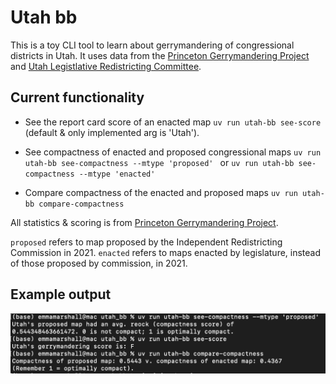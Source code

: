 # Utah bb

This is a toy CLI tool to learn about gerrymandering of congressional districts in Utah. It uses data from the [Princeton Gerrymandering Project](https://gerrymander.princeton.edu/) and [Utah Legistlative Redistricting Committee](https://citygate.utleg.gov/legdistricting/utah/comment_links). 

## Current functionality
- See the report card score of an enacted map
`uv run utah-bb see-score` (default & only implemented arg is 'Utah').

- See compactness of enacted and proposed congressional maps
`uv run utah-bb see-compactness --mtype 'proposed' ` or `uv run utah-bb see-compactness --mtype 'enacted'`

- Compare compactness of the enacted and proposed maps
`uv run utah-bb compare-compactness`

All statistics & scoring is from [Princeton Gerrymandering Project](https://gerrymander.princeton.edu/).

`proposed` refers to map proposed by the Independent Redistricting Commission in 2021. `enacted` refers to maps enacted by legislature, instead of those proposed by commission, in 2021. 

## Example output
![example_output](img/example_output.png)
